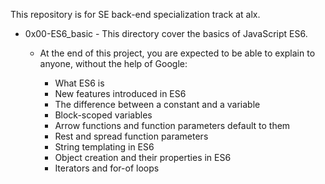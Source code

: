 This repository is for SE back-end specialization track at alx.

* 0x00-ES6_basic - This directory cover the basics of JavaScript ES6.
    * At the end of this project, you are expected to be able to explain to anyone, without the help of Google:

      - What ES6 is
      - New features introduced in ES6
      - The difference between a constant and a variable
      - Block-scoped variables
      - Arrow functions and function parameters default to them
      - Rest and spread function parameters
      - String templating in ES6
      - Object creation and their properties in ES6
      - Iterators and for-of loops